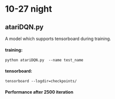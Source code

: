 # 10-27 night

## atariDQN.py

A model which supports tensorboard during training.

#### training:
```
python atariDQN.py  --name test_name
```

#### tensorboard:
```
tensorboard --logdir=checkpoints/
```

#### Performance after 2500 iteration



